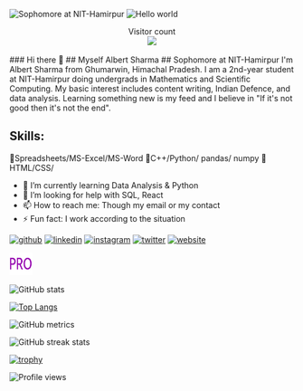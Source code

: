 ![Sophomore at NIT-Hamirpur](https://media-exp1.licdn.com/dms/image/C4E16AQEPMSy1vPB9Cg/profile-displaybackgroundimage-shrink_350_1400/0/1603089655879?e=1635379200&v=beta&t=5FyaiLcYtgCugS8dYE5_B32Wo8ARP3ftOQGnvfXuv4U)
<img src="https://raw.githubusercontent.com/sagar-viradiya/sagar-viradiya/master/resources/banner.png" alt="Hello world">

<p align="center"> 
  Visitor count<br>
  <img src="https://profile-counter.glitch.me/sagar-viradiya/count.svg" />
</p>
### Hi there 👋
## Myself Albert Sharma
## Sophomore at NIT-Hamirpur
I'm Albert Sharma from Ghumarwin, Himachal Pradesh. I am a 2nd-year student at NIT-Hamirpur doing undergrads in Mathematics and Scientific Computing. My basic interest includes content writing, Indian Defence, and data analysis. Learning something new is my feed and I believe in "If it's not good then it's not the end".

## Skills:
🎯Spreadsheets/MS-Excel/MS-Word 
🎯C++/Python/ pandas/ numpy
🎯HTML/CSS/

- 🌱 I’m currently learning Data Analysis & Python 
- 🤔 I’m looking for help with SQL, React 
- 📫 How to reach me: Though my email or my contact 
- ⚡ Fun fact: I work according to the situation 


[<img src='https://cdn.jsdelivr.net/npm/simple-icons@3.0.1/icons/github.svg' alt='github' height='40'>](https://github.com/Albert-Sharma)  [<img src='https://cdn.jsdelivr.net/npm/simple-icons@3.0.1/icons/linkedin.svg' alt='linkedin' height='40'>](https://www.linkedin.com/in/albert-sharma-2016/)  [<img src='https://cdn.jsdelivr.net/npm/simple-icons@3.0.1/icons/instagram.svg' alt='instagram' height='40'>](https://www.instagram.com/_xxmacxxiv_berty_/)  [<img src='https://cdn.jsdelivr.net/npm/simple-icons@3.0.1/icons/twitter.svg' alt='twitter' height='40'>](https://twitter.com/@_albert_sharma)  [<img src='https://cdn.jsdelivr.net/npm/simple-icons@3.0.1/icons/icloud.svg' alt='website' height='40'>](www.insightmotivated.blogspot.com) 

<a href='https://github.com/pricing'><img src='https://raw.githubusercontent.com/acervenky/animated-github-badges/master/assets/pro.gif' width='40' height='40'></a> 

![GitHub stats](https://github-readme-stats.vercel.app/api?username=Albert-Sharma&show_icons=true)  

[![Top Langs](https://github-readme-stats.vercel.app/api/top-langs/?username=Albert-Sharma)](https://github.com/anuraghazra/github-readme-stats)

![GitHub metrics](https://metrics.lecoq.io/Albert-Sharma)  

![GitHub streak stats](https://github-readme-streak-stats.herokuapp.com/?user=Albert-Sharma)  

[![trophy](https://github-profile-trophy.vercel.app/?username=Albert-Sharma)](https://github.com/ryo-ma/github-profile-trophy)

![Profile views](https://gpvc.arturio.dev/Albert-Sharma)  



